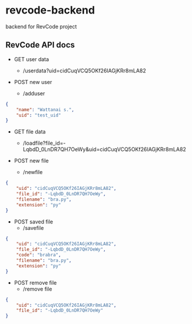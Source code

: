 # revcode-backend
backend for RevCode project

## RevCode API docs

* GET user data
 	* /userdata?uid=cidCuqVCQ5OKf26IAGjKRr8mLA82
	
* POST new user
	* /adduser
```json
{
	"name": "Wattanai s.",
	"uid": "test_uid"
}
```

* GET file data
	* /loadfile?file_id=-LqbdD_0LnDR7QH7OeWy&uid=cidCuqVCQ5OKf26IAGjKRr8mLA82

* POST new file
	* /newfile
```json
{
	"uid": "cidCuqVCQ5OKf26IAGjKRr8mLA82",
	"file_id": "-LqbdD_0LnDR7QH7OeWy",
	"filename": "bra.py", 
	"extension": "py"
}
```

* POST saved file
	* /savefile
```json
{
	"uid": "cidCuqVCQ5OKf26IAGjKRr8mLA82",
	"file_id": "-LqbdD_0LnDR7QH7OeWy",
	"code": "brabra", 
	"filename": "bra.py", 
	"extension": "py"
}
```

* POST remove file
	* /remove file
```json
{
	"uid": "cidCuqVCQ5OKf26IAGjKRr8mLA82",
	"file_id": "-LqbdD_0LnDR7QH7OeWy"
}
```
